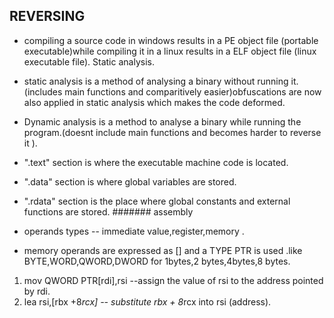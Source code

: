 ## REVERSING

- compiling a source code in windows results in a PE object file (portable executable)while compiling it in a linux results in a ELF object file (linux executable file).
Static analysis.
- static analysis is a method of analysing a binary without running it. (includes main functions and comparitively easier)obfuscations are now also applied in static analysis which makes the code deformed.
- Dynamic analysis is a method to analyse a binary while running the program.(doesnt include main functions and becomes harder to reverse it ).
- ".text" section is where the executable machine code is located.
- ".data" section is where global variables are stored.
- ".rdata" section is the place where global constants and external functions are stored.
####### assembly

- operands types -- immediate value,register,memory .
- memory operands are expressed as [] and a TYPE PTR is used  .like BYTE,WORD,QWORD,DWORD for 1bytes,2 bytes,4bytes,8 bytes.
1. mov QWORD PTR[rdi],rsi  --assign the value of rsi to the address pointed by rdi.
2. lea rsi,[rbx +8*rcx] -- substitute rbx + 8*rcx into rsi (address).
